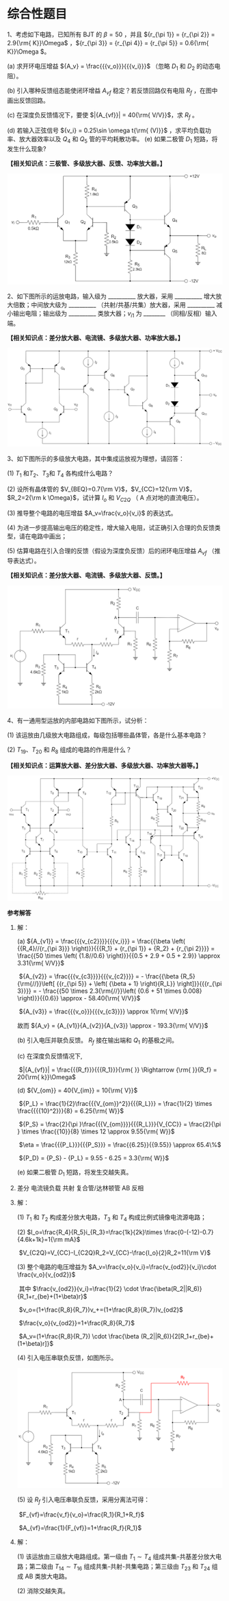 # 综合性题目

1、考虑如下电路，已知所有 BJT 的 $\beta  = 50$ ，并且 ${r_{\pi 1}} = {r_{\pi 2}} = 2.9{\rm{ K}}\Omega$ ，${r_{\pi 3}} = {r_{\pi 4}} = {r_{\pi 5}} = 0.6{\rm{ K}}\Omega $。

(a) 求开环电压增益 ${A_v} = \frac{{{v_o}}}{{{v_i}}}$ （忽略 $D_1$ 和 $D_2$ 的动态电阻）。

(b) 引入哪种反馈组态能使闭环增益 ${A_{vf}}$ 稳定？若反馈回路仅有电阻 ${R_f}$ ，在图中画出反馈回路。

(c) 在深度负反馈情况下，要使 $|{A_{vf}}| = 40{\rm{ V/V}}$，求 ${R_f}$ 。

(d) 若输入正弦信号 ${v_i} = 0.25\sin \omega t{\rm{ (V)}}$ ，求平均负载功率、放大器效率以及 $Q_4$ 和 $Q_5$ 管的平均耗散功率。
 (e) 如果二极管 $D_1$ 短路，将发生什么现象?

**【相关知识点：三极管、多级放大器、反馈、功率放大器。】**

<img src="./int.assets/15-1.png" alt="15-1" style="zoom: 50%;" />



2、如下图所示的运放电路，输入级为 __________  放大器，采用 __________ 增大放大倍数；中间放大级为 __________ （共射/共基/共集）放大器，采用 __________ 减小输出电阻；输出级为 __________ 类放大器；$v_{i1}$ 为 ________ （同相/反相）输入端。

**【相关知识点：差分放大器、电流镜、多级放大器、功率放大器。】**

<img src="./int.assets/15-2.png" alt="15-2" style="zoom:50%;" />



3、如下图所示的多级放大电路，其中集成运放视为理想，请回答：

(1) $T_1$ 和$T_2$、$T_3$和 $T_4$ 各构成什么电路？

(2) 设所有晶体管的 $V_{BEQ}=0.7{\rm V}$，$V_{CC}=12{\rm V}$，$R_2=2{\rm k \Omega}$，试计算 $I_o$ 和 $V_{C2Q}$ （ A 点对地的直流电压）。

(3) 推导整个电路的电压增益 $A_v=\frac{v_o}{v_i}$ 的表达式。

(4) 为进一步提高输出电压的稳定性，增大输入电阻，试正确引入合理的负反馈类型，请在电路中画出；

(5) 估算电路在引入合理的反馈（假设为深度负反馈）后的闭环电压增益 $A_{vf}$ （推导表达式）。

**【相关知识点：差分放大器、电流镜、多级放大器、反馈。】**

<img src="./int.assets/15-3.png" alt="15-3" style="zoom:50%;" />



4、有一通用型运放的内部电路如下图所示，试分析：

(1)  该运放由几级放大电路组成，每级包括哪些晶体管，各是什么基本电路？

(2)  $T_{19}$、$T_{20}$ 和 $R_8$ 组成的电路的作用是什么？

**【相关知识点：运算放大器、差分放大器、多级放大器、功率放大器等。】**

<img src="./int.assets/image-20221006211128647.png" alt="image-20221006211128647" style="zoom:50%;" />



**参考解答**

1. 解：

   (a)	 ${A_{v1}} = \frac{{{v_{c2}}}}{{{v_i}}} = \frac{{\beta \left( {{R_4}//{r_{\pi 3}}} \right)}}{{{R_1} + {r_{\pi 1}} + {R_2} + {r_{\pi 2}}}} = \frac{{50 \times \left( {1.8//0.6} \right)}}{{0.5 + 2.9 + 0.5 + 2.9}} \approx 3.31{\rm{ V/V}}$ 

   ​		 ${A_{v2}} = \frac{{{v_{c3}}}}{{{v_{c2}}}} =  - \frac{{\beta {R_5}{\rm{//}}\left[ {{r_{\pi 5}} + \left( {\beta  + 1} \right){R_L}} \right]}}{{{r_{\pi 3}}}} =  - \frac{{50 \times 2.3{\rm{//}}\left( {0.6 + 51 \times 0.008} \right)}}{{0.6}} \approx  - 58.40{\rm{ V/V}}$ 

   ​		 ${A_{v3}} = \frac{{{v_o}}}{{{v_{c3}}}} \approx 1{\rm{ V/V}}$ 

   故而 ${A_v} = {A_{v1}}{A_{v2}}{A_{v3}} \approx - 193.3{\rm{ V/V}}$ 

   (b)	引入电压并联负反馈。 $R_f$ 接在输出端和 $Q_1$ 的基极之间。

   (c)	在深度负反馈情况下,

   ​		 $|{A_{vf}}| = \frac{{{R_f}}}{{{R_1}}}{\rm{   }} \Rightarrow {\rm{   }}{R_f} = 20{\rm{ k}}\Omega$ 

   (d)	${V_{om}} = 40{V_{im}} = 10{\rm{ V}}$ 

   ​		 ${P_L} = \frac{1}{2}\frac{{{V_{om}}^2}}{{{R_L}}} = \frac{1}{2} \times \frac{{{{10}^2}}}{8} = 6.25{\rm{ W}}$ 

   ​		 ${P_S} = \frac{2}{\pi }\frac{{{V_{om}}}}{{{R_L}}}{V_{CC}} = \frac{2}{\pi } \times \frac{{10}}{8} \times 12 \approx 9.55{\rm{ W}}$ 

   ​		 $\eta  = \frac{{{P_L}}}{{{P_S}}} = \frac{{6.25}}{{9.55}} \approx 65.4\%$ 

   ​		 ${P_D} = {P_S} - {P_L} = 9.55 - 6.25 = 3.3{\rm{ W}}$ 

   (e)	如果二极管 $D_1$ 短路，将发生交越失真。

   

2. 差分      电流镜负载      共射      复合管/达林顿管      AB      反相

3. 解：

   (1)	$T_1$ 和 $T_2$ 构成差分放大电路，$T_3$ 和 $T_4$ 构成比例式镜像电流源电路；

   (2)	$I_o=\frac{R_4}{R_5}i_{R_3}=\frac{1k}{2k}\times \frac{0-(-12)-0.7}{4.6k+1k}=1{\rm mA}$ 

   ​		$V_{C2Q}=V_{CC}-I_{C2Q}R_2=V_{CC}-\frac{I_o}{2}R_2=11{\rm V}$ 

   (3)	整个电路的电压增益为 $A_v=\frac{v_o}{v_i}=\frac{v_{od2}}{v_i}\cdot \frac{v_o}{v_{od2}}$ 

   ​		其中 $\frac{v_{od2}}{v_i}=\frac{1}{2} \cdot \frac{\beta(R_2||R_6)}{R_1+r_{be}+(1+\beta)r}$ 

   ​		$v_o=(1+\frac{R_8}{R_7})v_+=(1+\frac{R_8}{R_7})v_{od2}$ 

   ​		$\frac{v_o}{v_{od2}}=1+\frac{R_8}{R_7}$ 

   ​		$A_v=(1+\frac{R_8}{R_7}) \cdot \frac{\beta (R_2||R_6)}{2[R_1+r_{be}+(1+\beta)r]}$ 

   (4)	引入电压串联负反馈，如图所示。

   <img src="./int.assets/image-20221006211351201.png" alt="image-20221006211351201" style="zoom:50%;" />

   (5)	设 $R_f$ 引入电压串联负反馈，采用分离法可得：

   ​		$F_{vf}=\frac{v_f}{v_o}=\frac{R_1}{R_1+R_f}$ 

   ​		$A_{vf}=\frac{1}{F_{vf}}=1+\frac{R_f}{R_1}$ 

   

4. 解：

   (1)	该运放由三级放大电路组成。第一级由 $T_1 \sim T_4$ 组成共集-共基差分放大电路；第二级由 $T_{14} \sim T_{16}$ 组成共集-共射-共集电路；第三级由 $T_{23}$ 和 $T_{24}$ 组成 AB 类放大电路。

   (2)	消除交越失真。

